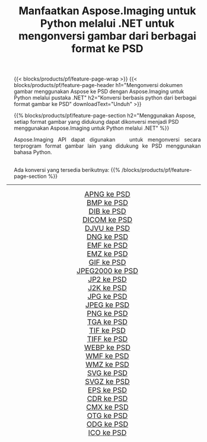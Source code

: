﻿---
title: Manfaatkan Aspose.Imaging untuk Python melalui .NET untuk mengonversi gambar dari berbagai format ke PSD 
weight: 3920
url: /id/python-net/conversion/to/psd 
lang: id
langdirlevel: 2
locales: zh-hans,ja,it,ru,de,es,fr,nl,id,lt,pl,pt,vi,tr,ko,zh-hant,ar,hi,th,sv,cs,uk,he
description: Anda dapat menggunakan Aspose.Imaging untuk Python melalui pustaka .NET untuk mengonversi dari berbagai format ke PSD
---

{{< blocks/products/pf/feature-page-wrap >}}
{{< blocks/products/pf/feature-page-header h1="Mengonversi dokumen gambar menggunakan Aspose ke PSD dengan Aspose.Imaging untuk Python melalui pustaka .NET" h2="Konversi berbasis python dari berbagai format gambar ke PSD" downloadText="Unduh" >}}


{{% blocks/products/pf/feature-page-section  h2="Menggunakan Aspose, setiap format gambar yang didukung dapat dikonversi menjadi PSD menggunakan Aspose.Imaging untuk Python melalui .NET" %}}
<p align=justify>Aspose.Imaging API dapat digunakan   untuk mengonversi secara terprogram format gambar lain yang didukung ke PSD menggunakan bahasa Python.</p>
<br/>
Ada konversi yang tersedia berikutnya:
{{% /blocks/products/pf/feature-page-section %}}
<div class="container-fluid productfamilypage bg-gray">
    <div class="convertypes bg-gray agp-content section">
        <div class="container">
		<hr style="margin-left:-20px;"/>
		<div class="row other-converters" style="gap: 10px;font-size: 19px;text-align:center;">
		    <div class='col-md-2 other-converter remove-lp remove-rp'><a href="/imaging/id/python-net/conversion/apng-to-psd" style="padding:15px;">APNG ke PSD</a></div>
<div class='col-md-2 other-converter remove-lp remove-rp'><a href="/imaging/id/python-net/conversion/bmp-to-psd" style="padding:15px;">BMP ke PSD</a></div>
<div class='col-md-2 other-converter remove-lp remove-rp'><a href="/imaging/id/python-net/conversion/dib-to-psd" style="padding:15px;">DIB ke PSD</a></div>
<div class='col-md-2 other-converter remove-lp remove-rp'><a href="/imaging/id/python-net/conversion/dicom-to-psd" style="padding:15px;">DICOM ke PSD</a></div>
<div class='col-md-2 other-converter remove-lp remove-rp'><a href="/imaging/id/python-net/conversion/djvu-to-psd" style="padding:15px;">DJVU ke PSD</a></div>
<div class='col-md-2 other-converter remove-lp remove-rp'><a href="/imaging/id/python-net/conversion/dng-to-psd" style="padding:15px;">DNG ke PSD</a></div>
<div class='col-md-2 other-converter remove-lp remove-rp'><a href="/imaging/id/python-net/conversion/emf-to-psd" style="padding:15px;">EMF ke PSD</a></div>
<div class='col-md-2 other-converter remove-lp remove-rp'><a href="/imaging/id/python-net/conversion/emz-to-psd" style="padding:15px;">EMZ ke PSD</a></div>
<div class='col-md-2 other-converter remove-lp remove-rp'><a href="/imaging/id/python-net/conversion/gif-to-psd" style="padding:15px;">GIF ke PSD</a></div>
<div class='col-md-2 other-converter remove-lp remove-rp'><a href="/imaging/id/python-net/conversion/jpeg2000-to-psd" style="padding:15px;">JPEG2000 ke PSD</a></div>
<div class='col-md-2 other-converter remove-lp remove-rp'><a href="/imaging/id/python-net/conversion/jp2-to-psd" style="padding:15px;">JP2 ke PSD</a></div>
<div class='col-md-2 other-converter remove-lp remove-rp'><a href="/imaging/id/python-net/conversion/j2k-to-psd" style="padding:15px;">J2K ke PSD</a></div>
<div class='col-md-2 other-converter remove-lp remove-rp'><a href="/imaging/id/python-net/conversion/jpg-to-psd" style="padding:15px;">JPG ke PSD</a></div>
<div class='col-md-2 other-converter remove-lp remove-rp'><a href="/imaging/id/python-net/conversion/jpeg-to-psd" style="padding:15px;">JPEG ke PSD</a></div>
<div class='col-md-2 other-converter remove-lp remove-rp'><a href="/imaging/id/python-net/conversion/png-to-psd" style="padding:15px;">PNG ke PSD</a></div>
<div class='col-md-2 other-converter remove-lp remove-rp'><a href="/imaging/id/python-net/conversion/tga-to-psd" style="padding:15px;">TGA ke PSD</a></div>
<div class='col-md-2 other-converter remove-lp remove-rp'><a href="/imaging/id/python-net/conversion/tif-to-psd" style="padding:15px;">TIF ke PSD</a></div>
<div class='col-md-2 other-converter remove-lp remove-rp'><a href="/imaging/id/python-net/conversion/tiff-to-psd" style="padding:15px;">TIFF ke PSD</a></div>
<div class='col-md-2 other-converter remove-lp remove-rp'><a href="/imaging/id/python-net/conversion/webp-to-psd" style="padding:15px;">WEBP ke PSD</a></div>
<div class='col-md-2 other-converter remove-lp remove-rp'><a href="/imaging/id/python-net/conversion/wmf-to-psd" style="padding:15px;">WMF ke PSD</a></div>
<div class='col-md-2 other-converter remove-lp remove-rp'><a href="/imaging/id/python-net/conversion/wmz-to-psd" style="padding:15px;">WMZ ke PSD</a></div>
<div class='col-md-2 other-converter remove-lp remove-rp'><a href="/imaging/id/python-net/conversion/svg-to-psd" style="padding:15px;">SVG ke PSD</a></div>
<div class='col-md-2 other-converter remove-lp remove-rp'><a href="/imaging/id/python-net/conversion/svgz-to-psd" style="padding:15px;">SVGZ ke PSD</a></div>
<div class='col-md-2 other-converter remove-lp remove-rp'><a href="/imaging/id/python-net/conversion/eps-to-psd" style="padding:15px;">EPS ke PSD</a></div>
<div class='col-md-2 other-converter remove-lp remove-rp'><a href="/imaging/id/python-net/conversion/cdr-to-psd" style="padding:15px;">CDR ke PSD</a></div>
<div class='col-md-2 other-converter remove-lp remove-rp'><a href="/imaging/id/python-net/conversion/cmx-to-psd" style="padding:15px;">CMX ke PSD</a></div>
<div class='col-md-2 other-converter remove-lp remove-rp'><a href="/imaging/id/python-net/conversion/otg-to-psd" style="padding:15px;">OTG ke PSD</a></div>
<div class='col-md-2 other-converter remove-lp remove-rp'><a href="/imaging/id/python-net/conversion/odg-to-psd" style="padding:15px;">ODG ke PSD</a></div>
<div class='col-md-2 other-converter remove-lp remove-rp'><a href="/imaging/id/python-net/conversion/ico-to-psd" style="padding:15px;">ICO ke PSD</a></div>
                </div>
        </div>
    </div>
</div>
<br/>

